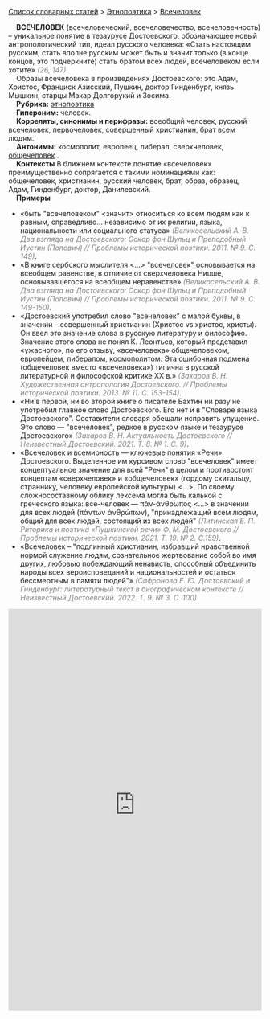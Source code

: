 <style>
st { color: Gray;
  font-style: italic;}
</style>

[Список словарных статей](https://thesaurus-dostoevsky.github.io/Thesaurus/) > [Этнопоэтика](ethnopoe.md) > [Всечеловек](всечеловек.md) 

&nbsp;&nbsp;&nbsp;&nbsp;**ВСЕЧЕЛОВЕК** (всечеловеческий,  всечеловечество, всечеловечность) – уникальное понятие в тезаурусе Достоевского, обозначающее новый антропологический тип, идеал русского человека: «Стать настоящим русским, стать вполне русским может быть и значит только (в конце концов, это подчеркните) стать братом всех людей, всечеловеком если хотите» <st>(26, 147)</st>.  
&nbsp;&nbsp;&nbsp;&nbsp;Образы всечеловека в произведениях Достоевского: это Адам,  Христос, Франциск Азисский, Пушкин, доктор Гинденбург, князь Мышкин, старцы Макар Долгорукий и Зосима.  
&nbsp;&nbsp;&nbsp;&nbsp;**Рубрика:** [этнопоэтика](ethnopoe.md)  
&nbsp;&nbsp;&nbsp;&nbsp;**Гипероним:** человек.  
&nbsp;&nbsp;&nbsp;&nbsp;**Корреляты, синонимы и перифразы:** всеобщий человек, русский всечеловек, первочеловек, совершенный христианин,  брат всем людям.  
&nbsp;&nbsp;&nbsp;&nbsp;**Антонимы:** космополит,  европеец,  либерал, сверхчеловек, [общечеловек](общечеловек.md)  .  
&nbsp;&nbsp;&nbsp;&nbsp;**Контексты** В ближнем контексте понятие «всечеловек» преимущественно сопрягается с такими номинациями как: общечеловек, христианин, русский человек, брат, образ, образец, Адам,  Гинденбург, доктор, Данилевский.   <br>
&nbsp;&nbsp;&nbsp;&nbsp;**Примеры**  
* «быть "всечеловеком" <значит> относиться ко всем людям как к равным, справедливо… независимо от их религии, языка, национальности или социального статуса» <st>(Великосельский А. В. Два взгляда на Достоевского: Оскар фон Шульц и Преподобный Иустин (Попович) // Проблемы исторической поэтики. 2011. № 9. С. 149)</st>.
* «В книге сербского мыслителя <…> "всечеловек" основывается на всеобщем равенстве, в отличие от сверхчеловека Ницше, основывавшегося на всеобщем неравенстве» <st>(Великосельский А. В. Два взгляда на Достоевского: Оскар фон Шульц и Преподобный Иустин (Попович) // Проблемы исторической поэтики. 2011. № 9. С. 149-150)</st>.
* «Достоевский употребил слово "всечеловек" с малой буквы, в значении – совершенный христианин (Христос vs христос, христы). Он ввел это значение слова в русскую литературу и философию. Значение этого слова не понял К. Леонтьев, который представил «ужасного», по его отзыву, «всечеловека» общечеловеком, европейцем, либералом, космополитом. Эта ошибочная подмена (общечеловек вместо «всечеловека») типична в русской литературной и философской критике ХХ в.» <st>(Захаров В. Н. Художественная антропология Достоевского. // Проблемы исторической поэтики. 2013. № 11. С. 153-154)</st>.
* «Ни в первой, ни во второй книге о писателе Бахтин ни разу не употребил главное слово Достоевского. Его нет и в "Словаре языка Достоевского". Составители словаря обещали исправить упущение. Это слово — "всечеловек", редкое в русском языке и тезаурусе Достоевского» <st>(Захаров В. Н. Актуальность Достоевского // Неизвестный Достоевский.  2021. Т. 8. № 1. С. 9)</st>.
* «Всечеловек и всемирность — ключевые понятия «Речи» Достоевского. Выделенное им курсивом слово "всечеловек" имеет концептуальное значение для всей "Речи" в целом и противостоит концептам «сверхчеловек» и «общечеловек» (гордому скитальцу, страннику, человеку европейской культуры) <…>. По своему сложносоставному облику лексема могла быть калькой с греческого языка: все-человек — πᾰν-ἄνθρωπος <…> в значении для всех людей (πάντων ἀνθρώπων), "принадлежащий всем людям, общий для всех людей, состоящий из всех людей" <st>(Литинская Е. П. Риторика и поэтика «Пушкинской речи» Ф. М. Достоевского // Проблемы исторической поэтики. 2021. Т. 19. № 2. С.159)</st>.
* «Всечеловек – "подлинный христианин, избравший нравственной нормой служение людям, сознательное жертвование собой во имя других, любовью побеждающий ненависть, способный объединить народы всех вероисповеданий и национальностей и остаться бессмертным в памяти людей"» <st>(Сафронова Е. Ю. Достоевский и Гинденбург: литературный текст в биографическом контексте // Неизвестный Достоевский. 2022. Т. 9. № 3. С. 100)</st>.

<iframe src="https://thesaurus-dostoevsky.github.io/nk/всечеловек.html" style="border:0px;width:100%;height:800px" allowfullscreen="true" webkitallowfullscreen="true" mozallowfullscreen="true">

